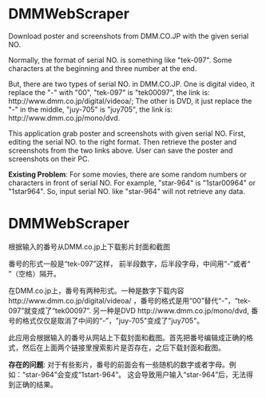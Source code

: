 # DMMWebScraper
Download poster and screenshots from DMM.CO.JP with the given serial NO.

 
<P>Normally, the format of serial NO. is something like "tek-097". Some characters at the beginning and three number at the end.</p>
<p>But, there are two types of serial NO. in DMM.CO.JP.
One is digital video, it replace the "-" with "00", "tek-097" is "tek00097", the link is: http://www.dmm.co.jp/digital/videoa/;
The other is DVD, it just replace the "-" in the middle, "juy-705" is "juy705", the link is: http://www.dmm.co.jp/mono/dvd.</p>
<P>This application grab poster and screenshots with given serial NO. First, editing the serial NO. to the right format. 
Then retrieve the poster and screenshots from the two links above. User can save the poster and screenshots on their PC.</p>
<P><B>Existing Problem</B>:
For some movies, there are some random numbers or characters in front of serial NO. For example, "star-964" is "1star00964" or "1star964".
So, input serial NO. like "star-964" will not retrieve any data.<p>


# DMMWebScraper
根据输入的番号从DMM.co.jp上下载影片封面和截图
<p>番号的形式一般是“tek-097”这样， 前半段数字，后半段字母，中间用“-”或者“ ”（空格）隔开。<p>
<p>在DMM.co.jp上，番号有两种形式。一种是数字下载内容 http://www.dmm.co.jp/digital/videoa/ ，番号的格式是用“00”替代“-”，“tek-097”就变成了“tek00097”.
另一种是DVD http://www.dmm.co.jp/mono/dvd, 番号的格式仅仅是取消了中间的“-”，"juy-705"变成了"juy705"。</P>
<p>此应用会根据输入的番号从网站上下载封面和截图。首先把番号编辑成正确的格式，然后在上面两个链接里搜索影片是否存在，之后下载封面和截图。</p>
<P><B>存在的问题</B>:
对于有些影片，番号的前面会有一些随机的数字或者字母。例如：“star-964”会变成“1start-964”。 这会导致用户输入“star-964”后，无法得到正确的结果。<p>
